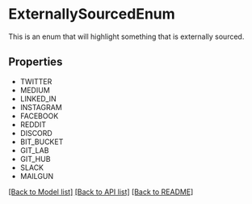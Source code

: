# ExternallySourcedEnum

This is an enum that will highlight something that is externally sourced.

## Properties
- TWITTER
- MEDIUM
- LINKED_IN
- INSTAGRAM
- FACEBOOK
- REDDIT
- DISCORD
- BIT_BUCKET
- GIT_LAB
- GIT_HUB
- SLACK
- MAILGUN

[[Back to Model list]](../README.md#documentation-for-models) [[Back to API list]](../README.md#documentation-for-api-endpoints) [[Back to README]](../README.md)


